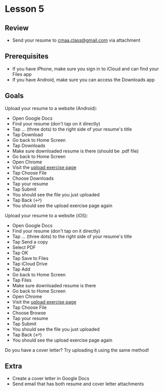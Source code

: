 # Lesson 5

## Review

- Send your resume to cmaa.class@gmail.com via attachment

## Prerequisites

- If you have iPhone, make sure you sign in to iCloud and can find your Files app
- If you have Android, make sure you can access the Downloads app

## Goals

Upload your resume to a website (Android):

- Open Google Docs
- Find your resume (don't tap on it directly)
- Tap ... (three dots) to the right side of your resume's title
- Tap Download
- Go back to Home Screen
- Tap Downloads
- Make sure downloaded resume is there (should be .pdf file)
- Go back to Home Screen
- Open Chrome
- Visit the [upload exercise page](https://pinto-calf.glitch.me)
- Tap Choose File
- Choose Downloads
- Tap your resume
- Tap Submit
- You should see the file you just uploaded
- Tap Back (↩)
- You should see the upload exercise page again

Upload your resume to a website (iOS):

- Open Google Docs
- Find your resume (don't tap on it directly)
- Tap ... (three dots) to the right side of your resume's title
- Tap Send a copy
- Select PDF
- Tap OK
- Tap Save to Files
- Tap iCloud Drive
- Tap Add
- Go back to Home Screen
- Tap Files
- Make sure downloaded resume is there
- Go back to Home Screen
- Open Chrome
- Visit the [upload exercise page](https://pinto-calf.glitch.me)
- Tap Choose File
- Choose Browse
- Tap your resume
- Tap Submit
- You should see the file you just uploaded
- Tap Back (↩)
- You should see the upload exercise page again

Do you have a cover letter? Try uploading it using the same method!

## Extra

- Create a cover letter in Google Docs
- Send email that has both resume and cover letter attachments
